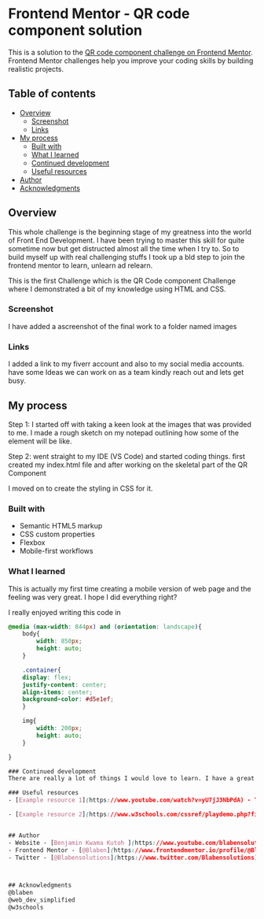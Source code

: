 # Frontend Mentor - QR code component solution

This is a solution to the [QR code component challenge on Frontend Mentor](https://www.frontendmentor.io/challenges/qr-code-component-iux_sIO_H). Frontend Mentor challenges help you improve your coding skills by building realistic projects. 

## Table of contents

- [Overview](#overview)
  - [Screenshot](#screenshot)
  - [Links](#links)
- [My process](#my-process)
  - [Built with](#built-with)
  - [What I learned](#what-i-learned)
  - [Continued development](#continued-development)
  - [Useful resources](#useful-resources)
- [Author](#author)
- [Acknowledgments](#acknowledgments)



## Overview
This whole challenge is the beginning stage of my greatness into the world of Front End Development. I have been trying to master this skill for quite sometime now but get distructed almost all the time when I try to.
So to build myself up with real challenging stuffs I took up a bld step to join the frontend mentor to learn, unlearn ad relearn.

This is the first Challenge which is the QR Code component Challenge where I demonstrated a bit of my knowledge using HTML and CSS.

### Screenshot

I have added a ascreenshot of the final work to a folder named images

### Links
I added a link to my fiverr account and also to my social media accounts.
have some Ideas we can work on as a team kindly reach out and lets get busy.


## My process
Step 1: I started off with taking a keen look at the images that was provided to me. I made a rough sketch on my notepad outlining how some of the element will be like.

Step 2: went straight to my IDE (VS Code) and started coding things.
first created my index.html file and after working on the skeletal part of the QR Component

I moved on to create the styling in CSS for it.
### Built with

- Semantic HTML5 markup
- CSS custom properties
- Flexbox
- Mobile-first workflows


### What I learned
This is actually my first time creating a mobile version of web page and the feeling was very great. I hope I did everything right?

I really enjoyed writing this code in 
```CSS
@media (max-width: 844px) and (orientation: landscape){
    body{
        width: 850px;
        height: auto;
    }

    .container{
    display: flex;
    justify-content: center;
    align-items: center;
    background-color: #d5e1ef;
    }

    img{
        width: 200px;
        height: auto;
    }

} 

### Continued development
There are really a lot of things I would love to learn. I have a great way ahead of me

### Useful resources
- [Example resource 1](https://www.youtube.com/watch?v=yU7jJ3NbPdA) - This helped me get more knowledge on responsive designs. I really liked how he explained this in the video.

- [Example resource 2](https://www.w3schools.com/cssref/playdemo.php?filename=playcss_box-shadow) - w3schools has been one of the tremendouse organization helping a lot if not all on most of the languages we learning today. I wasn't so surprise when (www.google.com) recommended this site for me to best learn and understand about box-shadows. I'd recommend this site to anyone still learning this concept or would love start learning.


## Author
- Website - [Benjamin Kwama Kutoh ](https://www.youtube.com/blabensolutions)
- Frontend Mentor - [@Blaben](https://www.frontendmentor.io/profile/@Blaben)
- Twitter - [@Blabensolutions](https://www.twitter.com/Blabensolutions)



## Acknowledgments
@blaben
@web_dev_simplified
@w3schools

